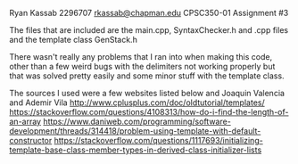 Ryan Kassab
2296707
rkassab@chapman.edu
CPSC350-01
Assignment #3

The files that are included are the main.cpp, SyntaxChecker.h and .cpp files and the template class GenStack.h

There wasn't really any problems that I ran into when making this code, other than a few weird bugs with the delimiters not working properly but that was solved pretty easily and some minor stuff with the template class. 

The sources I used were a few websites listed below and Joaquin Valencia and Ademir Vila
http://www.cplusplus.com/doc/oldtutorial/templates/
https://stackoverflow.com/questions/4108313/how-do-i-find-the-length-of-an-array
https://www.daniweb.com/programming/software-development/threads/314418/problem-using-template-with-default-constructor
https://stackoverflow.com/questions/1117693/initializing-template-base-class-member-types-in-derived-class-initializer-lists
